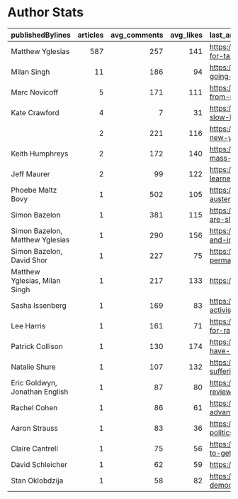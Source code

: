 # Author Stats

| publishedBylines                |   articles |   avg_comments |   avg_likes | last_article                                                         |
|:--------------------------------|-----------:|---------------:|------------:|:---------------------------------------------------------------------|
| Matthew Yglesias                |        587 |            257 |         141 | https://www.slowboring.com/p/the-case-for-tax-reform                 |
| Milan Singh                     |         11 |            186 |          94 | https://www.slowboring.com/p/whats-going-on-with-inflation           |
| Marc Novicoff                   |          5 |            171 |         111 | https://www.slowboring.com/p/farewell-from-marc-the-intern           |
| Kate Crawford                   |          4 |              7 |          31 | https://www.slowboring.com/p/give-a-slow-boring-gift-subscription    |
|                                 |          2 |            221 |         116 | https://www.slowboring.com/p/happy-new-year-republicans-have-changed |
| Keith Humphreys                 |          2 |            172 |         140 | https://www.slowboring.com/p/to-reduce-mass-incarceration-reduce     |
| Jeff Maurer                     |          2 |             99 |         122 | https://www.slowboring.com/p/what-we-learned-from-the-scotland       |
| Phoebe Maltz Bovy               |          1 |            502 |         105 | https://www.slowboring.com/p/pro-life-austerity-good-luck-with       |
| Simon Bazelon                   |          1 |            381 |         115 | https://www.slowboring.com/p/democrats-are-sleepwalking-into-a       |
| Simon Bazelon, Matthew Yglesias |          1 |            290 |         156 | https://www.slowboring.com/p/the-rise-and-importance-of-secret       |
| Simon Bazelon, David Shor       |          1 |            227 |          75 | https://www.slowboring.com/p/a-permanent-ctc-expansion-with-a        |
| Matthew Yglesias, Milan Singh   |          1 |            217 |         133 | https://www.slowboring.com/p/shifting-left                           |
| Sasha Issenberg                 |          1 |            169 |          83 | https://www.slowboring.com/p/abortion-activists-must-learn-to        |
| Lee Harris                      |          1 |            161 |          71 | https://www.slowboring.com/p/the-case-for-rapprochement-with-russia  |
| Patrick Collison                |          1 |            130 |         174 | https://www.slowboring.com/p/we-could-have-universal-covid-vaccines  |
| Natalie Shure                   |          1 |            107 |         132 | https://www.slowboring.com/p/the-suffering-is-real-but-there-is      |
| Eric Goldwyn, Jonathan English  |          1 |             87 |          80 | https://www.slowboring.com/p/amtrak-review                           |
| Rachel Cohen                    |          1 |             86 |          61 | https://www.slowboring.com/p/medicare-advantage                      |
| Aaron Strauss                   |          1 |             83 |          36 | https://www.slowboring.com/p/electoral-politics-on-an-unfair-playing |
| Claire Cantrell                 |          1 |             75 |          56 | https://www.slowboring.com/p/its-time-to-get-real-about-climate      |
| David Schleicher                |          1 |             62 |          59 | https://www.slowboring.com/p/eric-adams                              |
| Stan Oklobdzija                 |          1 |             58 |          82 | https://www.slowboring.com/p/cities-democracy-multiparty             |
